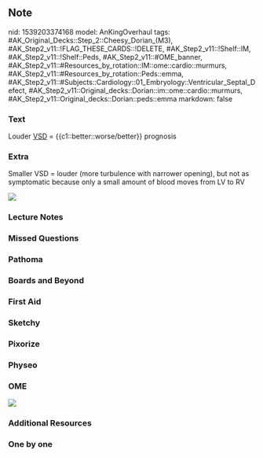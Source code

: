 ## Note
nid: 1539203374168
model: AnKingOverhaul
tags: #AK_Original_Decks::Step_2::Cheesy_Dorian_(M3), #AK_Step2_v11::!FLAG_THESE_CARDS::!DELETE, #AK_Step2_v11::!Shelf::IM, #AK_Step2_v11::!Shelf::Peds, #AK_Step2_v11::#OME_banner, #AK_Step2_v11::#Resources_by_rotation::IM::ome::cardio::murmurs, #AK_Step2_v11::#Resources_by_rotation::Peds::emma, #AK_Step2_v11::#Subjects::Cardiology::01_Embryology::Ventricular_Septal_Defect, #AK_Step2_v11::Original_decks::Dorian::im::ome::cardio::murmurs, #AK_Step2_v11::Original_decks::Dorian::peds::emma
markdown: false

### Text
Louder <u>VSD</u> = {{c1::better::worse/better}} prognosis

### Extra
Smaller VSD = louder (more turbulence with narrower opening), but
not as symptomatic because only a small amount of blood moves from
LV to RV
<div><img src="paste-572884212776961.jpg"></div>

### Lecture Notes


### Missed Questions


### Pathoma


### Boards and Beyond


### First Aid


### Sketchy


### Pixorize


### Physeo


### OME
<div class="ome-widget">
  <a href="https://onlinemeded.org?ref=anki"><img src=
  "_OME_AnkiFlashcards_General_7.png"></a>
</div>

### Additional Resources


### One by one

